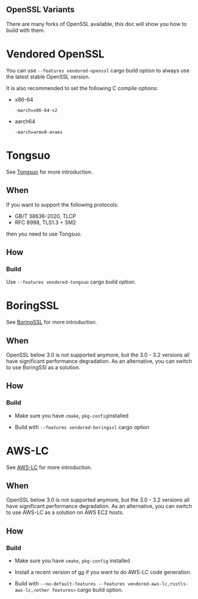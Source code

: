 OpenSSL Variants
-----

There are many forks of OpenSSL available, this doc will show you how to build with them.

# Vendored OpenSSL

You can use `--features vendored-openssl` cargo build option to always use the latest stable OpenSSL version.

It is also recommended to set the following C compile options:

- x86-64

  ```-march=x86-64-v2```

- aarch64

  ```-march=armv8-a+aes```

# Tongsuo

See [Tongsuo](https://github.com/Tongsuo-Project/Tongsuo) for more introduction.

## When

If you want to support the following protocols:

- GB/T 38636-2020, TLCP
- RFC 8998, TLS1.3 + SM2

then you need to use Tongsuo.

## How

### Build

Use `--features vendored-tongsuo` cargo build option.

# BoringSSL

See [BoringSSL](https://boringssl.googlesource.com/boringssl/) for more introduction.

## When

OpenSSL below 3.0 is not supported anymore, but the 3.0 - 3.2 versions all have significant performance degradation.
As an alternative, you can switch to use BoringSSl as a solution.

## How

### Build

- Make sure you have `cmake`, `pkg-config`installed

- Build with `--features vendored-boringssl` cargo option

# AWS-LC

See [AWS-LC](https://github.com/aws/aws-lc) for more introduction.

## When

OpenSSL below 3.0 is not supported anymore, but the 3.0 - 3.2 versions all have significant performance degradation.
As an alternative, you can switch to use AWS-LC as a solution on AWS EC2 hosts.

## How

### Build

- Make sure you have `cmake`, `pkg-config` installed

- Install a recent version of [go](https://go.dev/dl/) if you want to do AWS-LC code generation.

- Build with `--no-default-features --features vendored-aws-lc,rustls-aws-lc,<other features>` cargo build option.
